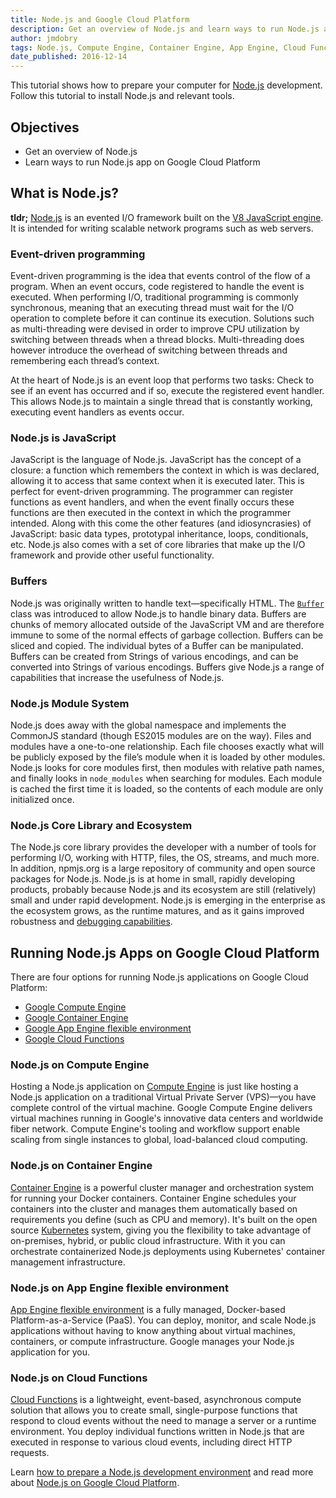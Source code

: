 ```yaml
---
title: Node.js and Google Cloud Platform
description: Get an overview of Node.js and learn ways to run Node.js apps on Google Cloud Platform.
author: jmdobry
tags: Node.js, Compute Engine, Container Engine, App Engine, Cloud Functions
date_published: 2016-12-14
---
```

This tutorial shows how to prepare your computer for [Node.js][nodejs]
development. Follow this tutorial to install Node.js and relevant tools.

## Objectives

* Get an overview of Node.js
* Learn ways to run Node.js app on Google Cloud Platform

## What is Node.js?

**tldr;** [Node.js][nodejs] is an evented I/O framework built on the
[V8 JavaScript engine][v8]. It is intended for writing scalable network programs
such as web servers.

### Event-driven programming

Event-driven programming is the idea that events control of the flow of a
program. When an event occurs, code registered to handle the event is executed.
When performing I/O, traditional programming is commonly synchronous, meaning
that an executing thread must wait for the I/O operation to complete before it
can continue its execution. Solutions such as multi-threading were devised in
order to improve CPU utilization by switching between threads when a thread
blocks. Multi-threading does however introduce the overhead of switching between
threads and remembering each thread’s context.

At the heart of Node.js is an event loop that performs two tasks: Check to see
if an event has occurred and if so, execute the registered event handler. This
allows Node.js to maintain a single thread that is constantly working, executing
event handlers as events occur.

### Node.js is JavaScript

JavaScript is the language of Node.js. JavaScript has the concept of a closure:
a function which remembers the context in which is was declared, allowing it to
access that same context when it is executed later. This is perfect for
event-driven programming. The programmer can register functions as event
handlers, and when the event finally occurs these functions are then executed in
the context in which the programmer intended. Along with this come the other
features (and idiosyncrasies) of JavaScript: basic data types, prototypal
inheritance, loops, conditionals, etc. Node.js also comes with a set of core
libraries that make up the I/O framework and provide other useful functionality.

### Buffers

Node.js was originally written to handle text—specifically HTML. The
[`Buffer`][buffer] class was introduced to allow Node.js to handle binary data.
Buffers are chunks of memory allocated outside of the JavaScript VM and are
therefore immune to some of the normal effects of garbage collection. Buffers
can be sliced and copied. The individual bytes of a Buffer can be manipulated.
Buffers can be created from Strings of various encodings, and can be converted
into Strings of various encodings. Buffers give Node.js a range of capabilities
that increase the usefulness of Node.js.

### Node.js Module System

Node.js does away with the global namespace and implements the CommonJS
standard (though ES2015 modules are on the way). Files and modules have a
one-to-one relationship. Each file chooses exactly what will be publicly exposed
by the file’s module when it is loaded by other modules. Node.js looks for core
modules first, then modules with relative path names, and finally looks in
`node_modules` when searching for modules. Each module is cached the first
time it is loaded, so the contents of each module are only initialized once.

### Node.js Core Library and Ecosystem

The Node.js core library provides the developer with a number of tools for
performing I/O, working with HTTP, files, the OS, streams, and much more. In
addition, npmjs.org is a large repository of community and open source packages
for Node.js. Node.js is at home in small, rapidly developing products, probably
because Node.js and its ecosystem are still (relatively) small and under rapid
development. Node.js is emerging in the enterprise as the ecosystem grows, as
the runtime matures, and as it gains improved robustness and
[debugging capabilities][inspect].

## Running Node.js Apps on Google Cloud Platform

There are four options for running Node.js applications on Google Cloud
Platform:

* [Google Compute Engine][gce]
* [Google Container Engine][gke]
* [Google App Engine flexible environment][gae]
* [Google Cloud Functions][gcf]

### Node.js on Compute Engine

Hosting a Node.js application on [Compute Engine][gce] is just like hosting a
Node.js application on a traditional Virtual Private Server (VPS)—you have
complete control of the virtual machine. Google Compute Engine delivers virtual
machines running in Google's innovative data centers and worldwide fiber
network. Compute Engine's tooling and workflow support enable scaling from
single instances to global, load-balanced cloud computing.

### Node.js on Container Engine

[Container Engine][gke] is a powerful cluster manager and orchestration system
for running your Docker containers. Container Engine schedules your containers
into the cluster and manages them automatically based on requirements you define
(such as CPU and memory). It's built on the open source [Kubernetes][k8s]
system, giving you the flexibility to take advantage of on-premises, hybrid, or
public cloud infrastructure. With it you can orchestrate containerized Node.js
deployments using Kubernetes' container management infrastructure.

### Node.js on App Engine flexible environment

[App Engine flexible environment][gae] is a fully managed, Docker-based
Platform-as-a-Service (PaaS). You can deploy, monitor, and scale Node.js
applications without having to know anything about virtual machines, containers,
or compute infrastructure. Google manages your Node.js application for you.

### Node.js on Cloud Functions

[Cloud Functions][gcf] is a lightweight, event-based, asynchronous compute
solution that allows you to create small, single-purpose functions that respond
to cloud events without the need to manage a server or a runtime environment.
You deploy individual functions written in Node.js that are executed in response
to various cloud events, including direct HTTP requests.

Learn [how to prepare a Node.js development environment][nodejs-dev] and read
more about [Node.js on Google Cloud Platform][nodejs-gcp].

[nodejs]: https://nodejs.org/
[v8]: https://developers.google.com/v8/
[buffer]: https://nodejs.org/api/buffer.html
[nodejs-dev]: how-to-prepare-a-nodejs-dev-environment
[inspect]: https://nodejs.org/api/debugger.html#debugger_v8_inspector_integration_for_node_js
[gce]: https://cloud.google.com/compute/
[gke]: https://cloud.google.com/container-engine/
[k8s]: http://kubernetes.io/
[gae]: https://cloud.google.com/appengine/docs/flexible/nodejs/
[gcf]: https://cloud.google.com/functions/
[nodejs-gcp]: https://cloud.google.com/nodejs/
